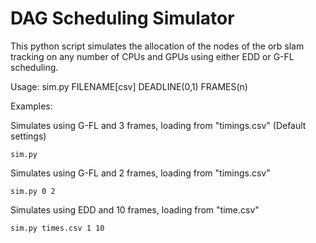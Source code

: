 # DAG Scheduling Simulator
This python script simulates the allocation of the nodes of the orb slam tracking on any number of CPUs and GPUs using either EDD or G-FL scheduling.

Usage: sim.py FILENAME[csv] DEADLINE(0,1) FRAMES(n)

Examples:

Simulates using G-FL and 3 frames, loading from "timings.csv" (Default settings)
```
sim.py
```
Simulates using G-FL and 2 frames, loading from "timings.csv"
```
sim.py 0 2
```
Simulates using EDD and 10 frames, loading from "time.csv"
```
sim.py times.csv 1 10
```
